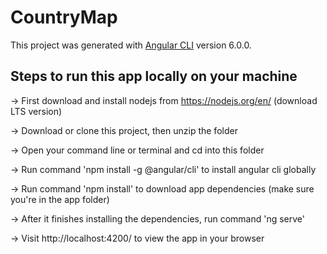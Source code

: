 # CountryMap

This project was generated with [Angular CLI](https://github.com/angular/angular-cli) version 6.0.0.

## Steps to run this app locally on your machine

-> First download and install nodejs from https://nodejs.org/en/ (download LTS version)

-> Download or clone this project, then unzip the folder

-> Open your command line or terminal and cd into this folder

-> Run command 'npm install -g @angular/cli' to install angular cli globally

-> Run command 'npm install' to download app dependencies (make sure you're in the app folder)

-> After it finishes installing the dependencies, run command 'ng serve'

-> Visit http://localhost:4200/ to view the app in your browser
